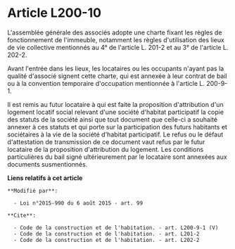 # Article L200-10

L'assemblée générale des associés adopte une charte fixant les règles de fonctionnement de l'immeuble, notamment les règles
d'utilisation des lieux de vie collective mentionnés au 4° de l'article L. 201-2 et au 3° de l'article L. 202-2. 

Avant l'entrée dans les lieux, les locataires ou les occupants n'ayant pas la qualité d'associé signent cette charte, qui est
annexée à leur contrat de bail ou à la convention temporaire d'occupation mentionnée à l'article L. 200-9-1. 

Il est remis au futur locataire à qui est faite la proposition d'attribution d'un logement locatif social relevant d'une
société d'habitat participatif la copie des statuts de la société ainsi que tout document que celle-ci a souhaité annexer à
ces statuts et qui porte sur la participation des futurs habitants et sociétaires à la vie de la société d'habitat
participatif. Le refus ou le défaut d'attestation de transmission de ce document vaut refus par le futur locataire de la
proposition d'attribution du logement. Les conditions particulières du bail signé ultérieurement par le locataire sont
annexées aux documents susmentionnés.

**Liens relatifs à cet article**

	**Modifié par**:

	  - Loi n°2015-990 du 6 août 2015 - art. 99

	**Cite**:

	  - Code de la construction et de l'habitation. - art. L200-9-1 (V)
	  - Code de la construction et de l'habitation. - art. L201-2
	  - Code de la construction et de l'habitation. - art. L202-2
